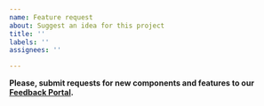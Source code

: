 ```yaml
---
name: Feature request
about: Suggest an idea for this project
title: ''
labels: ''
assignees: ''

---
```


**Please, submit requests for new components and features to our [Feedback Portal](https://feedback.telerik.com/kendo-angular-ui).**
